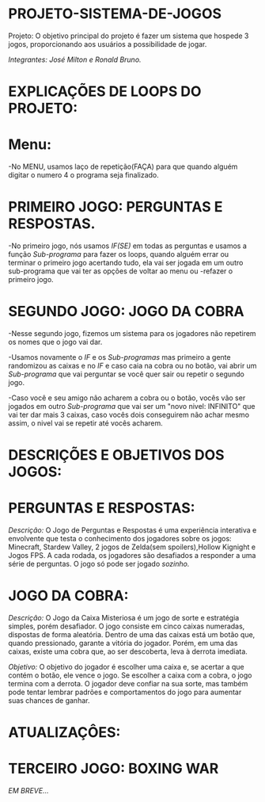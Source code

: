 # PROJETO-SISTEMA-DE-JOGOS
Projeto: O objetivo principal do projeto é fazer um sistema que hospede 3 jogos, proporcionando aos usuários a possibilidade de jogar.

*Integrantes: José Milton e Ronald Bruno.*

# EXPLICAÇÕES DE LOOPS DO PROJETO:

# Menu:
-No MENU, usamos laço de repetição(FAÇA) para que quando alguém digitar o numero 4 o programa seja finalizado.
# PRIMEIRO JOGO: PERGUNTAS E RESPOSTAS.
-No primeiro jogo, nós usamos *IF(SE)* em todas as perguntas e usamos a função *Sub-programa* para fazer os loops, quando alguém errar ou terminar o primeiro jogo acertando tudo, ela vai ser jogada em um outro sub-programa que vai ter as opções de voltar ao menu ou -refazer o primeiro jogo.
# SEGUNDO JOGO: JOGO DA COBRA

-Nesse segundo jogo, fizemos um sistema para os jogadores não repetirem os nomes que o jogo vai dar. 

-Usamos novamente o *IF* e os *Sub-programas* mas primeiro a gente randomizou as caixas e no *IF* e caso caia na cobra ou no botão, vai abrir um *Sub-programa* que vai perguntar se você quer sair ou repetir o segundo jogo.


-Caso você e seu amigo não acharem a cobra ou o botão, vocês vão ser jogados em outro *Sub-programa* que vai ser um "novo nivel: INFINITO" que vai ter dar mais 3 caixas, caso vocês dois conseguirem não achar mesmo assim, o nivel vai se repetir até vocês acharem.

# DESCRIÇÕES E OBJETIVOS DOS JOGOS:

# PERGUNTAS E RESPOSTAS:
*Descriçâo:*
O Jogo de Perguntas e Respostas é uma experiência interativa e envolvente que testa o conhecimento dos jogadores sobre os jogos: Minecraft, Stardew Valley, 2 jogos de Zelda(sem spoilers),Hollow Kignight e Jogos FPS. A cada rodada, os jogadores são desafiados a responder a uma série de perguntas. O jogo só pode ser jogado *sozinho.*

# JOGO DA COBRA: 
*Descriçâo:*
O Jogo da Caixa Misteriosa é um jogo de sorte e estratégia simples, porém desafiador. O jogo consiste em cinco caixas numeradas, dispostas de forma aleatória. Dentro de uma das caixas está um botão que, quando pressionado, garante a vitória do jogador. Porém, em uma das caixas, existe uma cobra que, ao ser descoberta, leva à derrota imediata.

*Objetivo:*
O objetivo do jogador é escolher uma caixa e, se acertar a que contém o botão, ele vence o jogo. Se escolher a caixa com a cobra, o jogo termina com a derrota. O jogador deve confiar na sua sorte, mas também pode tentar lembrar padrões e comportamentos do jogo para aumentar suas chances de ganhar.

# ATUALIZAÇÔES:

# TERCEIRO JOGO: BOXING WAR
*EM BREVE...*


